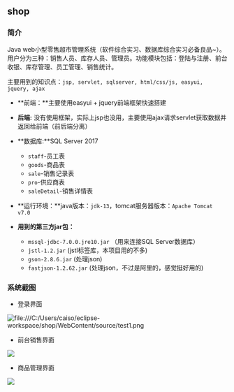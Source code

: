 ## shop

### 简介

Java web小型零售超市管理系统（软件综合实习、数据库综合实习必备良品~）。用户分为三种：销售人员、库存人员、管理员。功能模块包括：登陆与注册、前台收银、库存管理、员工管理、销售统计。

主要用到的知识点：`jsp, servlet, sqlserver, html/css/js, easyui, jquery, ajax`



- **前端：**主要使用easyui + jquery前端框架快速搭建
- **后端:**   没有使用框架，实际上jsp也没用，主要使用ajax请求servlet获取数据并返回给前端（前后端分离）

- **数据库:**SQL Server 2017
  - `staff`-员工表
  - `goods`-商品表
  - `sale`-销售记录表
  - `pro`-供应商表
  - `saleDetail`-销售详情表
- **运行环境：**java版本：`jdk-13`，tomcat服务器版本：`Apache Tomcat v7.0`
- **用到的第三方jar包：**
  - `mssql-jdbc-7.0.0.jre10.jar` （用来连接SQL Server数据库）
  - `jstl-1.2.jar` (jstl标签库，本项目用的不多)
  - `gson-2.8.6.jar`    (处理json)
  - `fastjson-1.2.62.jar` (处理json，不过是阿里的，感觉挺好用的)



### 系统截图

- 登录界面

![file:///C:/Users/caiso/eclipse-workspace/shop/WebContent/source/test1.png](file:///C:/Users/caiso/eclipse-workspace/shop/WebContent/source/test1.png)

- 前台销售界面

![](file:///C:/Users/caiso/eclipse-workspace/shop/WebContent/source/test2.png)

- 商品管理界面

![](file:///C:/Users/caiso/eclipse-workspace/shop/WebContent/source/test3.png)

